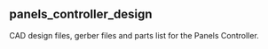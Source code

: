 ## panels_controller_design  

CAD design files, gerber files and parts list for the Panels Controller.  



